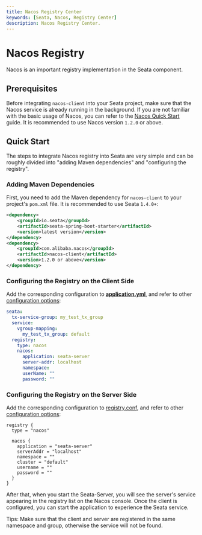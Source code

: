 ```yaml
---
title: Nacos Registry Center
keywords: [Seata, Nacos, Registry Center]
description: Nacos Registry Center.
---
```


# Nacos Registry

Nacos is an important registry implementation in the Seata component.

## Prerequisites

Before integrating `nacos-client` into your Seata project, make sure that the Nacos service is already running in the background. If you are not familiar with the basic usage of Nacos, you can refer to the [Nacos Quick Start](https://nacos.io/en-us/docs/quick-start.html) guide. It is recommended to use Nacos version `1.2.0` or above.

## Quick Start

The steps to integrate Nacos registry into Seata are very simple and can be roughly divided into "adding Maven dependencies" and "configuring the registry".

### Adding Maven Dependencies

First, you need to add the Maven dependency for `nacos-client` to your project's `pom.xml` file. It is recommended to use Seata `1.4.0+`:

```xml
<dependency>
    <groupId>io.seata</groupId>
    <artifactId>seata-spring-boot-starter</artifactId>
    <version>latest version</version>
</dependency>
<dependency>
    <groupId>com.alibaba.nacos</groupId>
    <artifactId>nacos-client</artifactId>
    <version>1.2.0 or above</version>
</dependency>
```

### Configuring the Registry on the Client Side

Add the corresponding configuration to [**application.yml**](https://github.com/seata/seata/blob/develop/script/client/spring/application.yml), and refer to other [configuration options](https://github.com/seata/seata/tree/develop/script/client):

```yaml
seata:
  tx-service-group: my_test_tx_group
  service:
    vgroup-mapping:
      my_test_tx_group: default 
  registry:
    type: nacos
    nacos:
      application: seata-server
      server-addr: localhost
      namespace:
      userName: ""
      password: ""
```

### Configuring the Registry on the Server Side

Add the corresponding configuration to [registry.conf](https://github.com/seata/seata/blob/develop/script/server/config/registry.conf), and refer to other [configuration options](https://github.com/seata/seata/tree/develop/script/server):

```
registry {
  type = "nacos"

  nacos {
    application = "seata-server"
    serverAddr = "localhost"
    namespace = ""
    cluster = "default"
    username = ""
    password = ""
  }
}

```

After that, when you start the Seata-Server, you will see the server's service appearing in the registry list on the Nacos console. Once the client is configured, you can start the application to experience the Seata service.

Tips: Make sure that the client and server are registered in the same namespace and group, otherwise the service will not be found.
